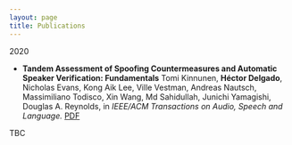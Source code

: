 ```yaml
---
layout: page
title: Publications
---
```


2020
* **Tandem Assessment of Spoofing Countermeasures and Automatic Speaker Verification: Fundamentals**
Tomi Kinnunen, **Héctor Delgado**, Nicholas Evans, Kong Aik Lee, Ville Vestman, Andreas Nautsch, Massimiliano Todisco, Xin Wang, Md Sahidullah, Junichi Yamagishi, Douglas A. Reynolds, in _IEEE/ACM Transactions on Audio, Speech and Language._ [PDF](https://arxiv.org/abs/2007.05979)

TBC
